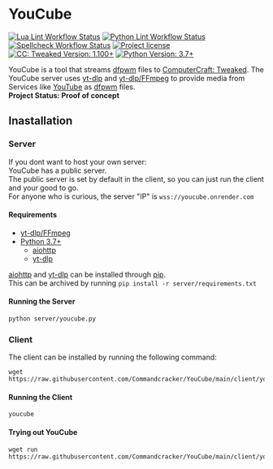 # YouCube

[![Lua Lint Workflow Status](https://img.shields.io/github/workflow/status/Commandcracker/YouCube/Illuaminate%20Lint?label=Lua%20Lint&logo=github&style=for-the-badge)](https://github.com/Commandcracker/YouCube/actions/workflows/illuaminate-lint.yml)
[![Python Lint Workflow Status](https://img.shields.io/github/workflow/status/Commandcracker/YouCube/Pylint?label=Python%20Lint&logo=github&style=for-the-badge)](https://github.com/Commandcracker/YouCube/actions/workflows/pylint.yml)
[![Spellcheck Workflow Status](https://img.shields.io/github/workflow/status/Commandcracker/YouCube/Spellcheck?label=Spell-check&logo=github&style=for-the-badge)](https://github.com/Commandcracker/YouCube/actions/workflows/spellcheck.yml)
[![Project license](https://img.shields.io/github/license/Commandcracker/YouCube?style=for-the-badge)](https://github.com/Commandcracker/YouCube/blob/main/LICENSE.txt)
[![CC: Tweaked Version: 1.100+](https://img.shields.io/badge/CC:%20tweaked-1.100+-green?style=for-the-badge&logo=GNOME%20Terminal)](https://tweaked.cc/)
[![Python Version: 3.7+](https://img.shields.io/badge/Python-3.7+-green?style=for-the-badge&logo=Python&logoColor=white)](https://www.python.org/downloads/)

YouCube is a tool that streams [dfpwm](https://wiki.vexatos.com/dfpwm) files to [ComputerCraft: Tweaked](https://github.com/cc-tweaked/CC-Tweaked). The YouCube server uses [yt-dlp](https://github.com/yt-dlp/yt-dlp) and [yt-dlp/FFmpeg](https://github.com/yt-dlp/FFmpeg-Builds) to provide media from Services like [YouTube](https://www.youtube.com/) as [dfpwm](https://wiki.vexatos.com/dfpwm) files. \
**Project Status: Proof of concept**

## Inastallation

### Server

If you dont want to host your own server: \
YouCube has a public server. \
The public server is set by default in the client, so you can just run the client and your good to go. \
For anyone who is curious, the server "IP" is `wss://youcube.onrender.com`

#### Requirements

- [yt-dlp/FFmpeg](https://github.com/yt-dlp/FFmpeg-Builds)
- [Python 3.7+](https://www.python.org/downloads/)
  - [aiohttp](https://pypi.org/project/aiohttp/)
  - [yt-dlp](https://pypi.org/project/yt-dlp/)

[aiohttp](https://pypi.org/project/aiohttp/) and [yt-dlp](https://pypi.org/project/yt-dlp/) can be installed through [pip](https://pip.pypa.io/en/stable/installation/). \
This can be archived by running `pip install -r server/requirements.txt`

#### Running the Server

```bash
python server/youcube.py
```

### Client

The client can be installed by running the following command:

```shell
wget https://raw.githubusercontent.com/Commandcracker/YouCube/main/client/youcube.lua
```

#### Running the Client

```text
youcube
```

#### Trying out YouCube

```shell
wget run https://raw.githubusercontent.com/Commandcracker/YouCube/main/client/youcube.lua
```
